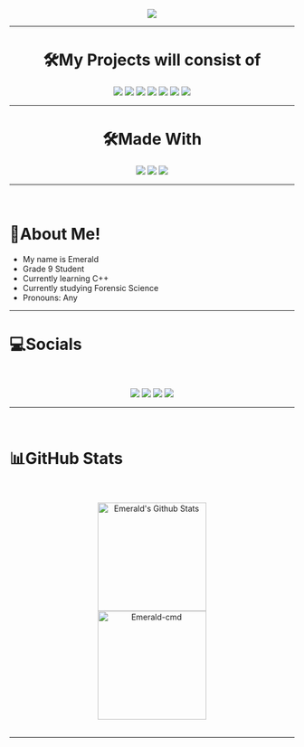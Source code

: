 
<p align="center">
  <a href="https://github.com/DenverCoder1/readme-typing-svg"><img src="https://readme-typing-svg.herokuapp.com?color=02D5F7&background=19FF5F00&center=true&vCenter=true&lines=Welcome+To+Emerald's+Profile"></a>
</p>
<hr>
<h1 align="center">
  <b>🛠️My Projects will consist of</b>
</h1>

<p align="center"> 
  <img src="https://img.shields.io/badge/HTML-E34F26?style=for-the-badge&logo=html5&logoColor=white">
  <img src="https://img.shields.io/badge/CSS-1572B6?style=for-the-badge&logo=css3&logoColor=white">
  <img src="https://img.shields.io/badge/JavaScript-F7DF1E?style=for-the-badge&logo=javascript&logoColor=black">
  <img src="https://img.shields.io/badge/Java-ED8B00?style=for-the-badge&logo=java&logoColor=white">
  <img src="https://img.shields.io/badge/C%2B%2B-00599C?style=for-the-badge&logo=c%2B%2B&logoColor=white">
  <img src="https://img.shields.io/badge/Node.js-339933?style=for-the-badge&logo=nodedotjs&logoColor=white">
  <img src="https://img.shields.io/badge/python-%233776AB.svg?&style=for-the-badge&logo=python&logoColor=white">
</p>
<hr>
<h1 align="center">
  <b>🛠️Made With</b>
</h1>
<p align="center"> 
<img src="https://img.shields.io/badge/Windows-0078D6?style=for-the-badge&logo=windows&logoColor=white">
<img src="https://img.shields.io/badge/Visual_Studio_Code-0078D4?style=for-the-badge&logo=visual%20studio%20code&logoColor=white">
<img src="https://img.shields.io/badge/Raspberry%20Pi-E34F26?style=for-the-badge&logo=raspberrypi&logoColor=white">
</p>
<hr>
<Br>
<h1>👀About Me!</h1>

- My name is Emerald
- Grade 9 Student
- Currently learning C++
- Currently studying Forensic Science
- Pronouns: Any
<hr>
<h1>💻Socials</h1>
<p align="center">
<Br>
<p align="center">
  <a href="mailto:emeraldcss@icloud.com"><img src="https://img.shields.io/badge/e‑mail-D14836.svg?style=for-the-badge&logo=GMail&logoColor=white"/></a>
  <a href="https://instagram.com/emeraldcmd"><img src="https://img.shields.io/badge/instagram-E4405F.svg?style=for-the-badge&logo=instagram&logoColor=white"/></a>
  <a href="https://twitch.tv/emeraldcss"><img src="https://img.shields.io/badge/twitch-9146FF.svg?style=for-the-badge&logo=twitch&logoColor=white"/></a>
  <a href="https://twitter.com/Jaxon29330159"><img src="https://img.shields.io/badge/twitter-1DA1F2.svg?style=for-the-badge&logo=twitter&logoColor=white"/></a>
<Br>
<hr>
<Br>
<h1>📊GitHub Stats</h1>
  <br/>
  <p align="center">
    <a href="https://github.com/anuraghazra/github-readme-stats"><img alt="Emerald's Github Stats" src="https://github-readme-stats.vercel.app/api?username=Emerald-cmd&show_icons=true&count_private=true&theme=dark" height="192px"/></a>
<br/>
   <img src="https://github-readme-stats.vercel.app/api/top-langs?username=Emerald-cmd&langs_count=10&show_icons=true&locale=en&layout=compact&theme=dark" alt="Emerald-cmd" height="192px"/>
  <br/>
 
<Br>
<hr>
